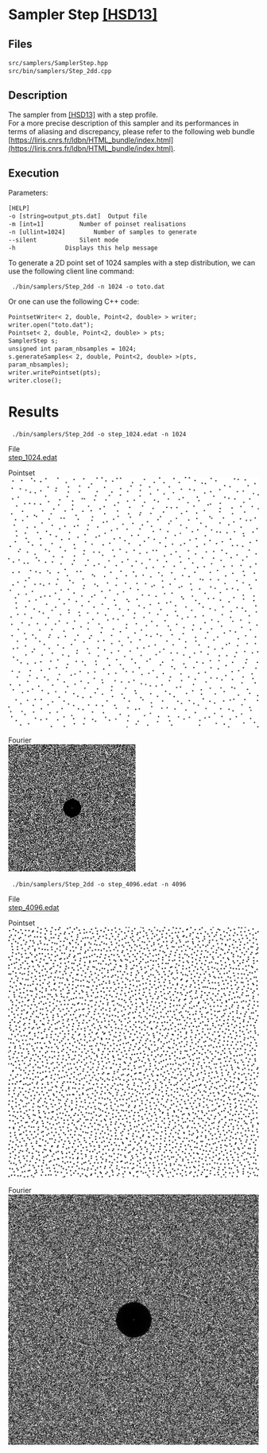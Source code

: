 # Sampler Step [[HSD13]](http://kops.uni-konstanz.de/bitstream/handle/123456789/24358/Heck_243584.pdf%3Bjsessionid%3D6A7E6EFBFF35CDC5C5F8EBB5928C44F8?sequence%3D2)


## Files

```
src/samplers/SamplerStep.hpp  
src/bin/samplers/Step_2dd.cpp
```

## Description


The sampler from [[HSD13]](http://kops.uni-konstanz.de/bitstream/handle/123456789/24358/Heck_243584.pdf%3Bjsessionid%3D6A7E6EFBFF35CDC5C5F8EBB5928C44F8?sequence%3D2) with a step profile.  
For a more precise description of this sampler and its performances in terms of aliasing and discrepancy, please refer to the following web bundle [https://liris.cnrs.fr/ldbn/HTML_bundle/index.html](https://liris.cnrs.fr/ldbn/HTML_bundle/index.html).

## Execution


Parameters:  

	[HELP]
	-o [string=output_pts.dat]	Output file
	-m [int=1]			Number of poinset realisations
	-n [ullint=1024]		Number of samples to generate
	--silent 			Silent mode
	-h 				Displays this help message
			

To generate a 2D point set of 1024 samples with a step distribution, we can use the following client line command:

     ./bin/samplers/Step_2dd -n 1024 -o toto.dat 

Or one can use the following C++ code:

    
    PointsetWriter< 2, double, Point<2, double> > writer;
    writer.open("toto.dat");
    Pointset< 2, double, Point<2, double> > pts;
    SamplerStep s;
    unsigned int param_nbsamples = 1024;
    s.generateSamples< 2, double, Point<2, double> >(pts, param_nbsamples);
    writer.writePointset(pts);
    writer.close();
    			

Results
=======

     ./bin/samplers/Step_2dd -o step_1024.edat -n 1024 

File  
[step_1024.edat](data/step/step_1024.edat)

Pointset  
[![](data/step/step_1024.png)](data/step/step_1024.png)

Fourier  
[![](data/step/step_1024_fourier.png)](data/step/step_1024_fourier.png)

     ./bin/samplers/Step_2dd -o step_4096.edat -n 4096 

File  
[step_4096.edat](data/step/step_4096.edat)

Pointset  
[![](data/step/step_4096.png)](data/step/step_4096.png)

Fourier  
[![](data/step/step_4096_fourier.png)](data/step/step_4096_fourier.png)
